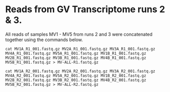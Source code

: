 # Reads from GV Transcriptome runs 2 & 3.
All reads of samples MV1 - MV5 from runs 2 and 3 were concatenated together using the commands below.

```
cat MV1A_R1_001.fastq.gz MV2A_R1_001.fastq.gz MV3A_R1_001.fastq.gz MV4A_R1_001.fastq.gz MV5A_R1_001.fastq.gz MV1B_R1_001.fastq.gz MV2B_R1_001.fastq.gz MV3B_R1_001.fastq.gz MV4B_R1_001.fastq.gz MV5B_R1_001.fastq.gz > MV-ALL-R1.fastq.gz
```


```
cat MV1A_R2_001.fastq.gz MV2A_R2_001.fastq.gz MV3A_R2_001.fastq.gz MV4A_R2_001.fastq.gz MV5A_R2_001.fastq.gz MV1B_R2_001.fastq.gz MV2B_R2_001.fastq.gz MV3B_R2_001.fastq.gz MV4B_R2_001.fastq.gz MV5B_R2_001.fastq.gz > MV-ALL-R2.fastq.gz
```